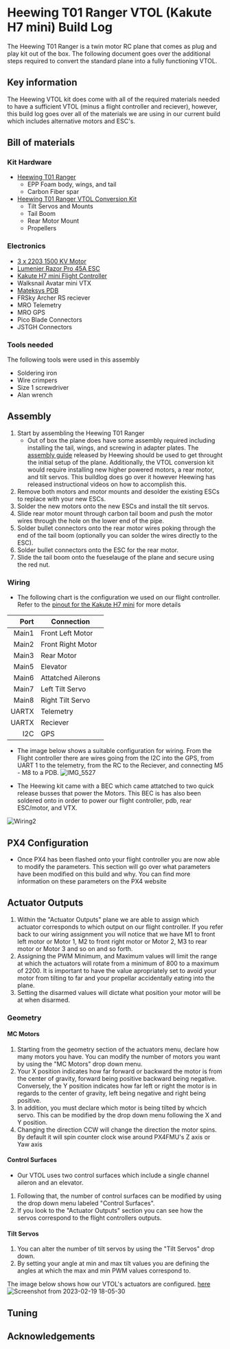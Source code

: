 # Heewing T01 Ranger VTOL (Kakute H7 mini) Build Log
The Heewing T01 Ranger is a twin motor RC plane that comes as plug and play kit out of the box. The following document 
goes over the additional steps required to convert the standard plane into a fully functioning VTOL.
## Key information
The Heewing VTOL kit does come with all of the required materials needed to have a sufficient VTOL (minus a flight controller and reciever), however, this
build log goes over all of the materials we are using in our current build which includes alternative motors and ESC's.


## Bill of materials

### Kit Hardware
* [Heewing T01 Ranger](https://www.heewing.com/products/heewing-ranger-t-1-fpv-airplane-730mm-wingspan-epp-with-flight-controller-pnp-pro)
	- EPP Foam body, wings, and tail
	- Carbon Fiber spar
* [Heewing T01 Ranger VTOL Conversion Kit](https://www.heewing.com/products/hee-wing-t1-ranger-vtol-conversion-kit)
  - Tilt Servos and Mounts
  - Tail Boom
  - Rear Motor Mount
  - Propellers
### Electronics
* [3 x 2203 1500 KV Motor](https://stanfpv.com/products/stan-fpv-2203-1500kv-pro-motor)
* [Lumenier Razor Pro 45A ESC](https://www.getfpv.com/lumenier-razor-pro-f3-blheli-32-45a-2-6s-esc.html?utm_source=google&utm_medium=cpc&utm_campaign=DM+-+NB+-+PMax+-+Shop+-+SM+-+ALL&utm_content=pmax_x&utm_keyword=&utm_matchtype=&campaign_id=19697845436&network=x&device=c&gclid=EAIaIQobChMIj73bk4Sg_QIVeQytBh3PZQetEAQYASABEgL_YvD_BwE)
* [Kakute H7 mini Flight Controller](https://shop.holybro.com/kakute-h7-mini_p1308.html)
* Walksnail Avatar mini VTX
* [Mateksys PDB](https://www.getfpv.com/mateksys-servo-pdb-w-bec-5-5-36v-to-5-8-2v-svpdb-8s.html)
* FRSky Archer RS reciever
* MRO Telemetry
* MRO GPS
* Pico Blade Connectors
* JSTGH Connectors
### Tools needed
The following tools were used in this assembly
* Soldering iron
* Wire crimpers
* Size 1 screwdriver
* Alan wrench

## Assembly
1. Start by assembling the Heewing T01 Ranger
   * Out of box the plane does have some assembly required including installing the tail, wings, and screwing in adapter plates.
The [assembly guide](https://cdn.shopifycdn.net/s/files/1/0553/6573/0348/files/T1_PNP_Assembly_Guide.pdf?v=1640164559) released by Heewing
should be used to get throught the initial setup of the plane. Additionally, the VTOL conversion kit would require installing new higher powered motors,
a rear motor, and tilt servos. This buildlog does go over it however Heewing has released instructional videos on how to accomplish this.
2. Remove both motors and motor mounts and desolder the existing ESCs to replace with your new ESCs.
3. Solder the new motors onto the new ESCs and install the tilt servos.
5. Slide rear motor mount through carbon tail boom and push the motor wires through the hole on the lower end of the pipe.
6. Solder bullet connectors onto the rear motor wires poking through the end of the tail boom (optionally you can solder the wires directly to the ESC).
7. Solder bullet connectors onto the ESC for the rear motor.
8. Slide the tail boom onto the fueselauge of the plane and secure using the red nut.


### Wiring
* The following chart is the configuration we used on our flight controller. Refer to the [pinout for the Kakute H7 mini](https://docs.holybro.com/fpv-flight-controller/kakute-h7-mini/pinout) for more details


| Port | Connection       |
|-----:|------------------|
| Main1|Front Left Motor  |
| Main2|Front Right Motor |
| Main3|Rear Motor        |
| Main5|Elevator          |
| Main6|Attatched Ailerons|
| Main7|Left Tilt Servo   |
| Main8|Right Tilt Servo  |
| UARTX|Telemetry         |
| UARTX|Reciever          |
|   I2C|GPS               |

* The image below shows a suitable configuration for wiring. From the Flight controller there are wires going from the I2C into the GPS, from UART 1 to the 
telemetry, from the RC to the Reciever, and connecting M5 - M8 to a PDB.
![IMG_5527](https://user-images.githubusercontent.com/117425577/219988439-aa2120e9-12dd-4a75-89a7-9e9a51257035.jpg)





* The Heewing kit came with a BEC which came attatched to two quick release busses that power the Motors. This BEC is has also been soldered onto in order to power our
flight controller, pdb, rear ESC/motor, and VTX.

![Wiring2](https://user-images.githubusercontent.com/117425577/220202423-3d94a367-2aad-4e95-af08-018184116720.jpg)



## PX4 Configuration
* Once PX4 has been flashed onto your flight controller you are now able to modify the parameters. This section will go over what parameters have been modified on this build and why. You can find more information on these parameters on the PX4 website
## Actuator Outputs
1. Within the "Actuator Outputs" plane we are able to assign which actuator corresponds to which output on our flight controller. If you refer back to our wiring assignment you will notice that we have M1 to front left motor or Motor 1, M2 to front right motor or Motor 2, M3 to rear motor or Motor 3 and so on and so forth. 
2. Assigning the PWM Minimum, and Maximum values will limit the range at which the actuators will rotate from a minimum of 800 to a maximum of 2200. It is important to have the value apropriately set to avoid your motor from tilting to far and your propellar accidentally eating into the plane.
3. Setting the disarmed values will dictate what position your motor will be at when disarmed.
### Geometry
#### MC Motors
1. Starting from the geometry section of the actuators menu, declare how many motors you have. You can modify the number of motors you want by using the "MC Motors" drop down menu.
2. Your X position indicates how far forward or backward the motor is from the center of gravity, forward being positive backward being negative. Conversely, the Y position indicates how far left or right the motor is in regards to the center of gravity, left being negative and right being positive.
3. In addition, you must declare which motor is being tilted by whcich servo. This can be modified by the drop down menu following the X and Y position.
4. Changing the direction CCW will change the direction the motor spins. By default it will spin counter clock wise around PX4FMU's Z axis or Yaw axis

#### Control Surfaces
* Our VTOL uses two control surfaces which include a single channel aileron and an elevator. 
1. Following that, the number of control surfaces can be modified by using the drop down menu labeled "Control Surfaces".
2. If you look to the "Actuator Outputs" section you can see how the servos correspond to the flight controllers outputs.

#### Tilt Servos
1. You can alter the number of tilt servos by using the "Tilt Servos" drop down.
2. By setting your angle at min and max tilt values you are defining the angles at which the max and min PWM values correspond to.



The image below shows how our VTOL's actuators are configured.
[here](https://docs.px4.io/main/en/config/actuators.html)
![Screenshot from 2023-02-19 18-05-30](https://user-images.githubusercontent.com/117425577/220202844-6ce2e315-b2d4-4f6a-8df6-d99593dc5b05.png)


## Tuning

## Acknowledgements
